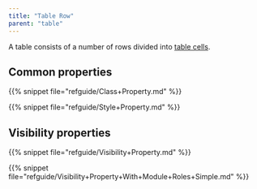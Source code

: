 ```yaml
---
title: "Table Row"
parent: "table"
---
```



A table consists of a number of rows divided into [table cells](table-cell).

## Common properties

{{% snippet file="refguide/Class+Property.md" %}}

{{% snippet file="refguide/Style+Property.md" %}}

## Visibility properties

{{% snippet file="refguide/Visibility+Property.md" %}}

{{% snippet file="refguide/Visibility+Property+With+Module+Roles+Simple.md" %}}
